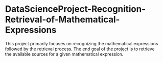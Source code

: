 # DataScienceProject-Recognition-Retrieval-of-Mathematical-Expressions
This project primarily focuses on recognizing the mathematical expressions followed by the retrieval process. The end goal of the project is to retrieve the available sources for a given mathematical expression.
